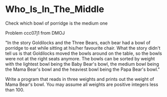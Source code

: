 # Who_Is_In_The_Middle
Check which bowl of porridge is the medium one

Problem ccc07j1 from DMOJ

"In the story Goldilocks and the Three Bears, each bear had a bowl of porridge to eat while sitting at his/her favourite chair. What the story didn't tell us is that Goldilocks moved the bowls around on the table, so the bowls were not at the right seats anymore. The bowls can be sorted by weight with the lightest bowl being the Baby Bear's bowl, the medium bowl being the Mama Bear's bowl and the heaviest bowl being the Papa Bear's bowl."

Write a program that reads in three weights and prints out the weight of Mama Bear's bowl. You may assume all weights are positive integers less than 100.

